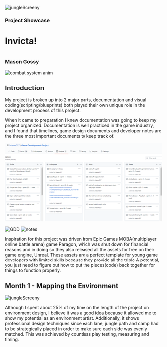 ![jungleScreeny](https://user-images.githubusercontent.com/70648519/115128514-496cf200-9fac-11eb-8587-9ffe705925fb.PNG)
<h3>Project Showcase</h3>
<h1>Invicta!<h1>
<h3>Mason Gossy</h3>
  
![combat system anim](https://user-images.githubusercontent.com/70648519/115127588-9bf6e000-9fa5-11eb-9737-a41754211c98.png)
<h2>Introduction</h2>
<p>My project is broken up into 2 major parts, documentation and visual coding(scripting/blueprints) both played their own unique role in the development process of this project.</p>
<p>When it came to preparation I knew documentation was going to keep my project organized. Documentation is well practiced in the game industry, and I found that timelines, game design documents and developer notes are the three most important documents to keep track of.</p>

![timeline](https://raw.githubusercontent.com/MasonG27/Game-Development-Project/gh-pages/timeline.PNG)

![GDD](https://user-images.githubusercontent.com/70648519/115128257-77e9cd80-9faa-11eb-82c7-19e36ae9c876.PNG)
![notes](https://user-images.githubusercontent.com/70648519/115128260-7c15eb00-9faa-11eb-991e-2f90eb3870ad.PNG)
<p>Inspiration for this project was driven from Epic Games MOBA(multiplayer online battle arena) game Paragon, which was shut down for financial reasons and in doing so they also released all the assets for free on their game engine, Unreal. These assets are a perfect template for young game developers with limited skills because they provide all the triple A potential, you just need to figure out how to put the pieces(code) back together for things to function properly.</p>

<h2>Month 1 - Mapping the Environment</h2>

![jungleScreeny](https://user-images.githubusercontent.com/70648519/115128514-496cf200-9fac-11eb-8587-9ffe705925fb.PNG)
<p>Although I spent about 25% of my time on the length of the project on environment design, I believe it was a good idea because it allowed me to show my potential as an environment artist. Additionally, it shows professional design techniques since each lane, jungle path and camp had to be strategically placed in order to make sure each side was evenly matched. This was achieved by countless play testing, measuring and timing.</p>

